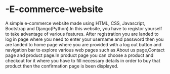 # -E-commerce-website
A simple e-commerce website made using HTML, CSS, Javascript, Bootstrap and Django(Python).In this website, you have to registor yourself to take advantage of various features. After registration you are landed to log in page where you need to enter your username and password then you are landed to home page where you are provided with a log out button and navigation bar to explore various web pages such as About us page,Contact page and product page.In product page you can choose a product and checkout for it where you have to fill necessary details in order to buy that product then the confirmation page is been displayed.
